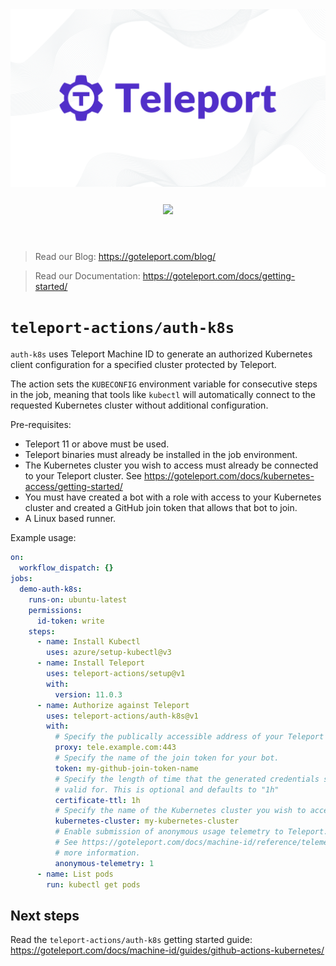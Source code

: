 <div align="center">
   <img src="https://github.com/gravitational/teleport-actions/raw/main/assets/img/readme-header.png" width=750/>
   <div align="center" style="padding: 25px">
      <a href="https://www.apache.org/licenses/LICENSE-2.0">
      <img src="https://img.shields.io/badge/Apache-2.0-red.svg" />
      </a>
   </div>
</div>
</br>

> Read our Blog: <https://goteleport.com/blog/>

> Read our Documentation: <https://goteleport.com/docs/getting-started/>

# `teleport-actions/auth-k8s`

`auth-k8s` uses Teleport Machine ID to generate an authorized Kubernetes client
configuration for a specified cluster protected by Teleport.

The action sets the `KUBECONFIG` environment variable for consecutive steps in
the job, meaning that tools like `kubectl` will automatically connect to the
requested Kubernetes cluster without additional configuration.

Pre-requisites:

- Teleport 11 or above must be used.
- Teleport binaries must already be installed in the job environment.
- The Kubernetes cluster you wish to access must already be connected to your
  Teleport cluster. See
  <https://goteleport.com/docs/kubernetes-access/getting-started/>
- You must have created a bot with a role with access to your Kubernetes cluster
  and created a GitHub join token that allows that bot to join.
- A Linux based runner.

Example usage:

```yaml
on:
  workflow_dispatch: {}
jobs:
  demo-auth-k8s:
    runs-on: ubuntu-latest
    permissions:
      id-token: write
    steps:
      - name: Install Kubectl
        uses: azure/setup-kubectl@v3
      - name: Install Teleport
        uses: teleport-actions/setup@v1
        with:
          version: 11.0.3
      - name: Authorize against Teleport
        uses: teleport-actions/auth-k8s@v1
        with:
          # Specify the publically accessible address of your Teleport proxy.
          proxy: tele.example.com:443
          # Specify the name of the join token for your bot.
          token: my-github-join-token-name
          # Specify the length of time that the generated credentials should be
          # valid for. This is optional and defaults to "1h"
          certificate-ttl: 1h
          # Specify the name of the Kubernetes cluster you wish to access.
          kubernetes-cluster: my-kubernetes-cluster
          # Enable submission of anonymous usage telemetry to Teleport.
          # See https://goteleport.com/docs/machine-id/reference/telemetry/ for
          # more information.
          anonymous-telemetry: 1
      - name: List pods
        run: kubectl get pods
```

## Next steps

Read the `teleport-actions/auth-k8s` getting started guide:
<https://goteleport.com/docs/machine-id/guides/github-actions-kubernetes/>
